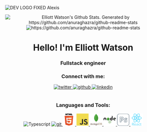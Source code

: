 ![DEV LOGO FIXED Alexis](https://user-images.githubusercontent.com/61177210/132163594-d4900c0a-2988-476a-b4f0-2cf07ec9dafc.png)


<div align="center">
<img align='center' src='https://github-readme-stats.vercel.app/api?username=8bearings&show_icons=true&theme=dark&hide_border=true' alt="Elliott Watson's Github Stats. Generated by https://github.com/anuraghazra/github-readme-stats"/>
  </div>  
  
  <div align="center">
<img src='https://github-readme-stats.vercel.app/api/top-langs/?username=8bearings&layout=compact&theme=dark&hide_border=true' alt='https://github.com/anuraghazra/github-readme-stats'/>
  </div>  
  
<h1 align="center">Hello! I'm Elliott Watson </h1>
<h3 align="center"> Fullstack engineer </h3>

<h3 align="center">Connect with me:</h3>
<p align="left">
  
  <div align="center">
<a href="https://twitter.com/elliottcodes" target="_blank">
<img src=https://img.shields.io/badge/twitter-%2300acee.svg?&style=for-the-badge&logo=twitter&logoColor=white alt=twitter />
</a>
<a href="https://github.com/8bearings" target="_blank">
<img src=https://img.shields.io/badge/github-%2324292e.svg?&style=for-the-badge&logo=github&logoColor=white alt=github />
</a>
<a href="https://linkedin.com/in/elliott-watson-dev" target="_blank">
<img src=https://img.shields.io/badge/linkedin-%231E77B5.svg?&style=for-the-badge&logo=linkedin&logoColor=white alt=linkedin  />
</a>  
</div>  
<br/>



 <h3 align="center">Languages and Tools:</h3>
<div align="center"> 
<img src="https://cdn.iconscout.com/icon/free/png-512/free-typescript-logo-icon-download-in-svg-png-gif-file-formats--technology-social-media-company-brand-vol-7-pack-logos-icons-2945272.png?f=webp&w=256" alt="Typescript" width="40" height="40"/> <a href="https://git-scm.com/" target="_blank"> <img src="https://www.vectorlogo.zone/logos/git-scm/git-scm-icon.svg" alt="git" width="40" height="40"/> </a> <a href="https://www.w3.org/html/" target="_blank"> <img src="https://raw.githubusercontent.com/devicons/devicon/master/icons/html5/html5-original-wordmark.svg" alt="html5" width="40" height="40"/> </a> <a href="https://developer.mozilla.org/en-US/docs/Web/JavaScript" target="_blank"> <img src="https://raw.githubusercontent.com/devicons/devicon/master/icons/javascript/javascript-original.svg" alt="javascript" width="40" height="40"/> </a> <a href="https://www.mongodb.com/" target="_blank"> <img src="https://raw.githubusercontent.com/devicons/devicon/master/icons/mongodb/mongodb-original-wordmark.svg" alt="mongodb" width="40" height="40"/> </a> <a href="https://nodejs.org" target="_blank"> <img src="https://raw.githubusercontent.com/devicons/devicon/master/icons/nodejs/nodejs-original-wordmark.svg" alt="nodejs" width="40" height="40"/> </a> <a href="https://www.photoshop.com/en" target="_blank"> <img src="https://raw.githubusercontent.com/devicons/devicon/master/icons/photoshop/photoshop-line.svg" alt="photoshop" width="39" height="39"/> </a> <a href="https://reactjs.org/" target="_blank"> <img src="https://raw.githubusercontent.com/devicons/devicon/master/icons/react/react-original-wordmark.svg" alt="react" width="40" height="40"/> </a> 
</div>
